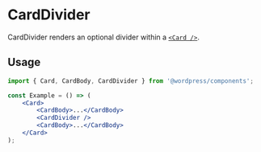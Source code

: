 # CardDivider

CardDivider renders an optional divider within a [`<Card />`](../card/README.md).

## Usage

```jsx
import { Card, CardBody, CardDivider } from '@wordpress/components';

const Example = () => (
	<Card>
		<CardBody>...</CardBody>
		<CardDivider />
		<CardBody>...</CardBody>
	</Card>
);
```
